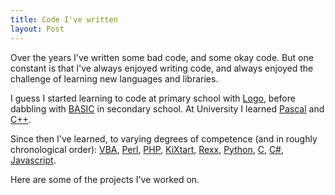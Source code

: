 ```yaml
---
title: Code I've written
layout: Post
---
```


Over the years I've written some bad code, and some okay code. But one constant is that I've always enjoyed writing code, and always enjoyed the challenge of learning new languages and libraries.

I guess I started learning to code at primary school with [Logo](<https://en.wikipedia.org/wiki/Logo_(programming_language)>), before dabbling with [BASIC](https://en.wikipedia.org/wiki/BASIC) in secondary school. At University I learned [Pascal](<https://en.wikipedia.org/wiki/Pascal_(programming_language)>) and [C++](https://en.wikipedia.org/wiki/C%2B%2B).

Since then I've learned, to varying degrees of competence (and in roughly chronological order): [VBA](https://en.wikipedia.org/wiki/Visual_Basic_for_Applications), [Perl](https://en.wikipedia.org/wiki/Perl), [PHP](https://en.wikipedia.org/wiki/PHP), [KiXtart](https://en.wikipedia.org/wiki/KiXtart), [Rexx](https://en.wikipedia.org/wiki/Rexx), [Python](<https://en.wikipedia.org/wiki/Python_(programming_language)>), [C](<https://en.wikipedia.org/wiki/C_(programming_language)>), [C#](<https://en.wikipedia.org/wiki/C_Sharp_(programming_language)>), [Javascript](https://en.wikipedia.org/wiki/JavaScript).

Here are some of the projects I've worked on.

<template-list-section :excerpt="true" :taxonomy="true" />
